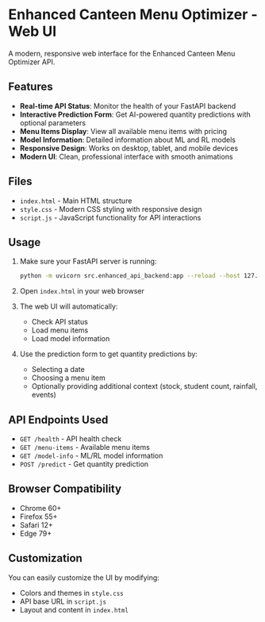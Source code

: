 # Enhanced Canteen Menu Optimizer - Web UI

A modern, responsive web interface for the Enhanced Canteen Menu Optimizer API.

## Features

- **Real-time API Status**: Monitor the health of your FastAPI backend
- **Interactive Prediction Form**: Get AI-powered quantity predictions with optional parameters
- **Menu Items Display**: View all available menu items with pricing
- **Model Information**: Detailed information about ML and RL models
- **Responsive Design**: Works on desktop, tablet, and mobile devices
- **Modern UI**: Clean, professional interface with smooth animations

## Files

- `index.html` - Main HTML structure
- `style.css` - Modern CSS styling with responsive design
- `script.js` - JavaScript functionality for API interactions

## Usage

1. Make sure your FastAPI server is running:
   ```bash
   python -m uvicorn src.enhanced_api_backend:app --reload --host 127.0.0.1 --port 8000
   ```

2. Open `index.html` in your web browser

3. The web UI will automatically:
   - Check API status
   - Load menu items
   - Load model information

4. Use the prediction form to get quantity predictions by:
   - Selecting a date
   - Choosing a menu item
   - Optionally providing additional context (stock, student count, rainfall, events)

## API Endpoints Used

- `GET /health` - API health check
- `GET /menu-items` - Available menu items
- `GET /model-info` - ML/RL model information
- `POST /predict` - Get quantity prediction

## Browser Compatibility

- Chrome 60+
- Firefox 55+
- Safari 12+
- Edge 79+

## Customization

You can easily customize the UI by modifying:
- Colors and themes in `style.css`
- API base URL in `script.js`
- Layout and content in `index.html`
